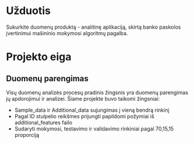 # Užduotis

Sukurkite duomenų produktą - analitinę aplikaciją, skirtą banko paskolos įvertinimui mašininio mokymosi algoritmų pagalba.

# Projekto eiga

## Duomenų parengimas
Visų duomenų analizės procesų pradinis žingsnis yra duomenų parengimas jų apdorojimui ir analizei. Šiame projekte buvo taikomi žingsniai:
* Sample_data ir Additional_data sujungimas į vieną bendrą rinkinį
* Pagal ID stulpelio reikšmes prijungti papildomi požymiai iš additional_features failo
* Sudaryti mokymosi, testavimo ir validavimo rinkiniai pagal 70,15,15 proporciją
